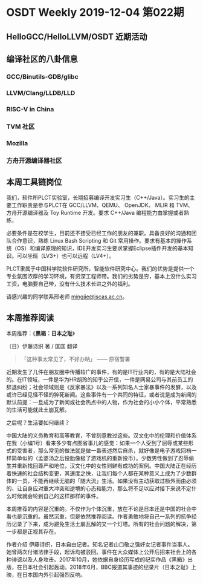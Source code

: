 # OSDT Weekly 2019-12-04 第022期

## HelloGCC/HelloLLVM/OSDT 近期活动

## 编译社区的八卦信息

### GCC/Binutils-GDB/glibc

### LLVM/Clang/LLDB/LLD

### RISC-V in China

### TVM 社区

### Mozilla

### 方舟开源编译器社区

## 本周工具链岗位

我们，软件所PLCT实验室，长期招募编译开发实习生（C++/Java）。实习生的主要工作职责是参与PLCT在 GCC/LLVM、QEMU、 OpenJDK、 MLIR 和 TVM、 方舟开源编译器及 Toy Runtime 开发。要求 C++/Java 编程能力由掌握或者熟练，

必要条件是在校学生，目前还不接受已经工作的朋友的兼职。具备良好的沟通和团队合作意识，熟练 Linux Bash Scripting 和 Git 常用操作。要求有基本的操作系统（OS）和编译原理的知识，IDE开发实习生要求掌握Eclipse插件开发的基本知识。可以坐班（LV3+）也可以远程（LV4+）。

PLCT隶属于中国科学院软件研究所，智能软件研究中心。我们的优势是提供一个专业氛围浓厚的学习环境，有资深工程师带。我们的劣势是穷，基本上没什么实习工资，电脑要自己带，没有什么技术长进之外的福利。

请感兴趣的同学联系邢老师 mingjie@iscas.ac.cn。

## 本周推荐阅读

本周推荐：《**黑箱：日本之耻**》

（日）伊藤诗织 著 / 匡匡 翻译

> 「这种事太常见了，不好办呐」 —— 原宿警署

近期发生了几件在朋友圈中传播较广的事件，有的是IT行业内的，有的是大陆社会的。在IT领域，一件是华为HR胡玲的知乎公开信，一件是网易公司与其前员工的辞退纠纷；社会领域则是《反家暴法》以及一系列知名人士家暴事件的发酵，以及或许已经见怪不怪的猝死新闻。这些事件有一个共同的特征，或者说是成为新闻的默认前提：一旦成为了新闻或社会热点中的人物，作为社会的小小个体，平常熟悉的生活可能就此土崩瓦解。

之后呢？生活要如何继续？

中国大陆的义务教育和高等教育，不曾刻意教过这些。汉文化中的伦理和价值体系在我（小编1号）看来多少有点图省事儿的感觉：如果一个人受到了屈辱或某些形式的受害者，那么常见的做法就是做一番表述然后自杀，就好像是电子游戏回档一样简单似的（孟婆汤之后投胎像极了游戏机的重新投币）。少数男性做到了忍辱偷生并重新找回尊严和地位，汉文化中的女性则鲜有成功的案例。中国大陆正在经历着快速的社会结构变更，其速度之快，让我们每个人都在某种意义上成为了少数群体的一员，不能再继续无脑的「随大流」生活。如果没有主动获取过额外而由必须的、让自身应对重大冲突和逆境的心态和能力，那么将不足以应对接下来说不定什么时候就会轮到自己的这样那样的事件。

本周推荐的内容是沉重的。不仅作为个体沉重，放在不论是日本还是中国的社会中看也是沉重的。虽然沉重，但是依然推荐阅读。作者勇敢地将自己一系列的抗争经历记录了下来，成为避免生活土崩瓦解的又一个灯塔。所有的社会问题的解决，第一步都是正视其存在。

作者介绍
伊藤诗织，日本自由记者。知名记者山口敬之强奸女记者事件当事人。她曾两次付诸法律手段，起诉均被驳回。事件在大众媒体上公开后招来社会上的各种诽谤以及人身攻击。2017年10月，她依据自身经历写成的纪实作品《黑箱》出版，在日本社会引起轰动。2018年6月，BBC报道其事迹的纪录片（日本之耻》上映，在日本国内外引起强烈反响。
